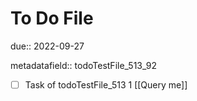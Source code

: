 # To Do File

due:: 2022-09-27

metadatafield:: todoTestFile_513_92

- [ ] Task of todoTestFile_513 1 [[Query me]]
